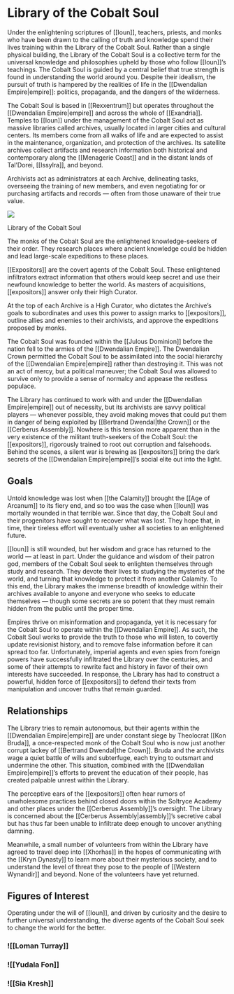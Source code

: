# Library of the Cobalt Soul

Under the enlightening scriptures of [[Ioun]], teachers, priests, and monks who have been drawn to the calling of truth and knowledge spend their lives training within the Library of the Cobalt Soul. Rather than a single physical building, the Library of the Cobalt Soul is a collective term for the universal knowledge and philosophies upheld by those who follow [[Ioun]]’s teachings. The Cobalt Soul is guided by a central belief that true strength is found in understanding the world around you. Despite their idealism, the pursuit of truth is hampered by the realities of life in the [[Dwendalian Empire|empire]]: politics, propaganda, and the dangers of the wilderness.

The Cobalt Soul is based in [[Rexxentrum]] but operates throughout the [[Dwendalian Empire|empire]] and across the whole of [[Exandria]]. Temples to [[Ioun]] under the management of the Cobalt Soul act as massive libraries called archives, usually located in larger cities and cultural centers. Its members come from all walks of life and are expected to assist in the maintenance, organization, and protection of the archives. Its satellite archives collect artifacts and research information both historical and contemporary along the [[Menagerie Coast]] and in the distant lands of Tal’Dorei, [[Issylra]], and beyond.

Archivists act as administrators at each Archive, delineating tasks, overseeing the training of new members, and even negotiating for or purchasing artifacts and records — often from those unaware of their true value.

[![](https://media.dndbeyond.com/compendium-images/egtw/yDOyqyOocErRgYJK/02-12.png)](https://media.dndbeyond.com/compendium-images/egtw/yDOyqyOocErRgYJK/02-12.png)

Library of the Cobalt Soul

The monks of the Cobalt Soul are the enlightened knowledge-seekers of their order. They research places where ancient knowledge could be hidden and lead large-scale expeditions to these places.

[[Expositors]] are the covert agents of the Cobalt Soul. These enlightened infiltrators extract information that others would keep secret and use their newfound knowledge to better the world. As masters of acquisitions, [[expositors]] answer only their High Curator.

At the top of each Archive is a High Curator, who dictates the Archive’s goals to subordinates and uses this power to assign marks to [[expositors]], outline allies and enemies to their archivists, and approve the expeditions proposed by monks.

The Cobalt Soul was founded within the [[Julous Dominion]] before the nation fell to the armies of the [[Dwendalian Empire]]. The Dwendalian Crown permitted the Cobalt Soul to be assimilated into the social hierarchy of the [[Dwendalian Empire|empire]] rather than destroying it. This was not an act of mercy, but a political maneuver; the Cobalt Soul was allowed to survive only to provide a sense of normalcy and appease the restless populace.

The Library has continued to work with and under the [[Dwendalian Empire|empire]] out of necessity, but its archivists are savvy political players — whenever possible, they avoid making moves that could put them in danger of being exploited by [[Bertrand Dwendal|the Crown]] or the [[Cerberus Assembly]]. Nowhere is this tension more apparent than in the very existence of the militant truth-seekers of the Cobalt Soul: the [[expositors]], rigorously trained to root out corruption and falsehoods. Behind the scenes, a silent war is brewing as [[expositors]] bring the dark secrets of the [[Dwendalian Empire|empire]]’s social elite out into the light.

## Goals

Untold knowledge was lost when [[the Calamity]] brought the [[Age of Arcanum]] to its fiery end, and so too was the case when [[Ioun]] was mortally wounded in that terrible war. Since that day, the Cobalt Soul and their progenitors have sought to recover what was lost. They hope that, in time, their tireless effort will eventually usher all societies to an enlightened future.

[[Ioun]] is still wounded, but her wisdom and grace has returned to the world — at least in part. Under the guidance and wisdom of their patron god, members of the Cobalt Soul seek to enlighten themselves through study and research. They devote their lives to studying the mysteries of the world, and turning that knowledge to protect it from another Calamity. To this end, the Library makes the immense breadth of knowledge within their archives available to anyone and everyone who seeks to educate themselves — though some secrets are so potent that they must remain hidden from the public until the proper time.

Empires thrive on misinformation and propaganda, yet it is necessary for the Cobalt Soul to operate within the [[Dwendalian Empire]]. As such, the Cobalt Soul works to provide the truth to those who will listen, to covertly update revisionist history, and to remove false information before it can spread too far. Unfortunately, imperial agents and even spies from foreign powers have successfully infiltrated the Library over the centuries, and some of their attempts to rewrite fact and history in favor of their own interests have succeeded. In response, the Library has had to construct a powerful, hidden force of [[expositors]] to defend their texts from manipulation and uncover truths that remain guarded.

## Relationships

The Library tries to remain autonomous, but their agents within the [[Dwendalian Empire|empire]] are under constant siege by Theolocrat [[Kon Bruda]], a once-respected monk of the Cobalt Soul who is now just another corrupt lackey of [[Bertrand Dwendal|the Crown]]. Bruda and the archivists wage a quiet battle of wills and subterfuge, each trying to outsmart and undermine the other. This situation, combined with the [[Dwendalian Empire|empire]]’s efforts to prevent the education of their people, has created palpable unrest within the Library.

The perceptive ears of the [[expositors]] often hear rumors of unwholesome practices behind closed doors within the Soltryce Academy and other places under the [[Cerberus Assembly]]’s oversight. The Library is concerned about the [[Cerberus Assembly|assembly]]’s secretive cabal but has thus far been unable to infiltrate deep enough to uncover anything damning.

Meanwhile, a small number of volunteers from within the Library have agreed to travel deep into [[Xhorhas]] in the hopes of communicating with the [[Kryn Dynasty]] to learn more about their mysterious society, and to understand the level of threat they pose to the people of [[Western Wynandir]] and beyond. None of the volunteers have yet returned.

## Figures of Interest

Operating under the will of [[Ioun]], and driven by curiosity and the desire to further universal understanding, the diverse agents of the Cobalt Soul seek to change the world for the better.

### ![[Loman Turray]]

### ![[Yudala Fon]]

### ![[Sia Kresh]]